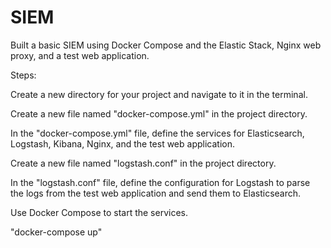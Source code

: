 # SIEM
Built a basic SIEM using Docker Compose and the Elastic Stack, Nginx web proxy, and a test web application.

Steps:

Create a new directory for your project and navigate to it in the terminal.

Create a new file named "docker-compose.yml" in the project directory.

In the "docker-compose.yml" file, define the services for Elasticsearch, Logstash, Kibana, Nginx, and the test web application.

Create a new file named "logstash.conf" in the project directory.

In the "logstash.conf" file, define the configuration for Logstash to parse the logs from the test web application and send them to Elasticsearch.

Use Docker Compose to start the services.

"docker-compose up"
